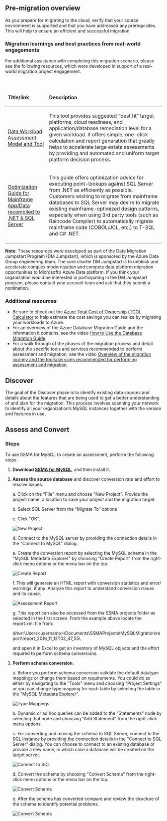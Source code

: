 ## Pre-migration overview

As you prepare for migrating to the cloud, verify that your source environment is supported and that you have addressed any prerequisites. This will help to ensure an efficient and successful migration.

### Migration learnings and best practices from real-world engagements

For additional assistance with completing this migration scenario, please see the following resources, which were developed in support of a real-world migration project engagement.

<br>
<table width="100%">
<thead>
<tr>
<td width="18%">
<p><strong>Title/link</strong></p>
</td>
<td width="59%">
<p><strong>Description</strong></p>
</td>
</tr>
</thead>
<tbody>
<tr>
<td width="18%">
<p><a href="https://github.com/Microsoft/DataMigrationTeam/tree/master/Data%20Workload%20Assessment%20Model%20and%20Tool">Data Workload Assessment Model and Tool</a></p>
</td>
<td width="59%">
<p>This tool provides suggested &ldquo;best fit&rdquo; target platforms, cloud readiness, and application/database remediation level for a given workload. It offers simple, one-click calculation and report generation that greatly helps to accelerate large estate assessments by providing and automated and uniform target platform decision process.</p>
</td>
</tr>
<tr>
<td width="18%">
<p><a href="https://aka.ms/dmj-wp-mainframe-optimize">Optimization Guide for Mainframe App/Data recompiled to .NET &amp; SQL Server</a></p>
</td>
<td width="59%">
<p>This guide offers optimization advice for executing point-lookups against SQL Server from .NET as efficiently as possible. Customers wishing to migrate from mainframe databases to SQL Server may desire to migrate existing mainframe-optimized design patterns, especially when using 3rd party tools (such as Raincode Compiler) to automatically migrate mainframe code (COBOL/JCL, etc.) to T-SQL and C# .NET.</p>
</td>
</tr>
</tbody>
</table>

**Note**: These resources were developed as part of the Data Migration Jumpstart Program (DM Jumpstart), which is sponsored by the Azure Data Group engineering team. The core charter DM Jumpstart is to unblock and accelerate complex modernization and compete data platform migration opportunities to Microsoft’s Azure Data platform. If you think your organization would be interested in participating in the DM Jumpstart program, please contact your account team and ask that they submit a nomination.

### Additional resources

- Be sure to check out the [Azure Total Cost of Ownership (TCO) Calculator](https://aka.ms/azure-tco) to help estimate the cost savings you can realize by migrating your workloads to Azure.
- For an overview of the Azure Database Migration Guide and the information it contains, see the video [How to Use the Database Migration Guide](https://azure.microsoft.com/resources/videos/how-to-use-the-azure-database-migration-guide/).
- For a walk through of the phases of the migration process and detail about the specific tools and services recommended to perform assessment and migration, see the video [Overview of the migration journey and the tools/services recommended for performing assessment and migration](https://azure.microsoft.com/resources/videos/overview-of-migration-and-recommended-tools-services/).

## Discover

The goal of the Discover phase is to identify existing data sources and details about the features that are being used to get a better understanding of and plan for the migration. This process involves scanning your network to identify all your organization’s MySQL instances together with the version and features in use.

## Assess and Convert

### Steps

To use SSMA for MySQL to create an assessment, perform the following steps.

1. **Download [SSMA for MySQL](https://www.microsoft.com/en-us/download/confirmation.aspx?id=54257)**, and then install it.

2. **Assess the source database** and discover conversion rate and effort to resolve issues.

   a.	Click on the "File" menu and choose "New Project". Provide the project name, a location to save your project and the migration target.

   b.   Select SQL Server from the “Migrate To” options
    
   c. Click "OK".

   ![New Project](https://mpbdevcontent.azureedge.net/Images/ssmamysqlnewproject.png)

   d. Connect to the MySQL server by providing the connection details in the "Connect to MySQL" dialog.

   e. Create the conversion report by selecting the MySQL schema in the "MySQL Metadata Explorer" by choosing "Create Report" from the right-click menu options or the menu bar on the top.
   
   ![Create Report](https://mpbdevcontent.azureedge.net/Images/createreport.png)
   
   f.	This will generate an HTML report with conversion statistics and error/ warnings, if any. Analyze this report to understand conversion issues and its cause.
   
   ![Assessment Report](https://mpbdevcontent.azureedge.net/Images/assessmentreport.png)
   
   g.	This report can also be accessed from the SSMA projects folder as selected in the first screen. From the example above locate the report.xml file 
   from:
   
   *drive:*\Users\<username>\Documents\SSMAProjects\MySQLMigration\report\report_2016_11_12T02_47_55\
   
   and open it in Excel to get an inventory of MySQL objects and the effort required to perform schema conversions.
   
3. **Perform schema conversion**.

   a. Before you perform schema conversion validate the default datatype mappings or change them based on requirements. You could do so either by navigating to the "Tools" menu and choosing "Project Settings" or you can change type mapping for each table by selecting the table in the "MySQL Metadata Explorer".
   
   ![Type Mappings](https://mpbdevcontent.azureedge.net/Images/typemappings.png)
   
   b.	Dynamic or ad hoc queries can be added to the "Statements" node by selecting that node and choosing "Add Statement" from the right-click menu options.
   
   c.	For converting and moving the schema to SQL Server, connect to the SQL instance by providing the connection details in the "Connect to SQL Server" dialog. You can choose to connect to an existing database or provide a new name, in which case a database will be created on the target server.
   
   ![Connect to SQL](https://mpbdevcontent.azureedge.net/Images/connecttosql.png)
   
   d.	Convert the schema by choosing "Convert Schema" from the right-click menu options or the menu bar on the top.
   
   ![Convert Schema](https://mpbdevcontent.azureedge.net/Images/convertschema.png)
   
   e.	After the schema has converted compare and review the structure of the schema to identify potential problems.
   
   ![Convert Schema](https://mpbdevcontent.azureedge.net/Images/convertschemacomplete.png)
